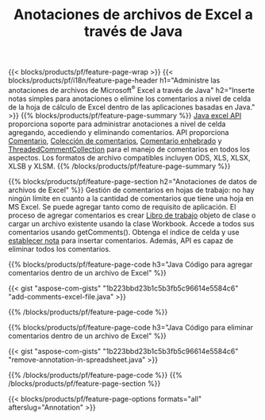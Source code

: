 ﻿---
title: Anotaciones de archivos de Excel a través de Java
url: /es/java/annotation/
description: Agregue o elimine anotaciones de datos de hojas de cálculo de Excel y OpenOffice con la biblioteca Java.
---
{{< blocks/products/pf/feature-page-wrap >}}
{{< blocks/products/pf/i18n/feature-page-header h1="Administre las anotaciones de archivos de Microsoft<sup>&reg;</sup> Excel a través de Java" h2="Inserte notas simples para anotaciones o elimine los comentarios a nivel de celda de la hoja de cálculo de Excel dentro de las aplicaciones basadas en Java." >}}
{{% blocks/products/pf/feature-page-summary %}}
[Java excel API](/cells/java/) proporciona soporte para administrar anotaciones a nivel de celda agregando, accediendo y eliminando comentarios. API proporciona [Comentario](https://apireference.aspose.com/cells/java/com.aspose.cells/Comment), [Colección de comentarios](https://apireference.aspose.com/cells/java/com.aspose.cells/CommentCollection), [Comentario enhebrado](https://apireference.aspose.com/cells/java/com.aspose.cells/ThreadedComment) y [ThreadedCommentCollection](https://apireference.aspose.com/cells/java/com.aspose.cells/ThreadedCommentCollection) para el manejo de comentarios en todos los aspectos.
Los formatos de archivo compatibles incluyen ODS, XLS, XLSX, XLSB y XLSM.
{{% /blocks/products/pf/feature-page-summary %}}

{{% blocks/products/pf/feature-page-section h2="Anotaciones de datos de archivos de Excel" %}}
Gestión de comentarios en hojas de trabajo: no hay ningún límite en cuanto a la cantidad de comentarios que tiene una hoja en MS Excel. Se puede agregar tanto como de requisito de aplicación. El proceso de agregar comentarios es crear [Libro de trabajo](https://apireference.aspose.com/cells/java/com.aspose.cells/Workbook) objeto de clase o cargar un archivo existente usando la clase Workbook. Accede a todos sus comentarios usando getComments(). Obtenga el índice de celda y use [establecer nota](https://apireference.aspose.com/cells/java/com.aspose.cells/comment#Note) para insertar comentarios. Además, API es capaz de eliminar todos los comentarios. 

{{% blocks/products/pf/feature-page-code h3="Java Código para agregar comentarios dentro de un archivo de Excel" %}}

{{< gist "aspose-com-gists" "1b223bbd23b1c5b3fb5c96614e5584c6" "add-comments-excel-file.java" >}}

{{% /blocks/products/pf/feature-page-code %}}

{{% blocks/products/pf/feature-page-code h3="Java Código para eliminar comentarios dentro de un archivo de Excel" %}}

{{< gist "aspose-com-gists" "1b223bbd23b1c5b3fb5c96614e5584c6" "remove-annotation-in-spreadsheet.java" >}}

{{% /blocks/products/pf/feature-page-code %}}
{{% /blocks/products/pf/feature-page-section %}}

{{< blocks/products/pf/feature-page-options formats="all" afterslug="Annotation" >}}